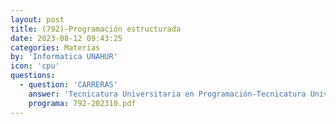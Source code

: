 ```yaml
---
layout: post
title: (792)-Programación estructurada
date: 2023-08-12 09:43:25
categories: Materias
by: 'Informatica UNAHUR'
icon: 'cpu'
questions:
  - question: 'CARRERAS'
    answer: 'Tecnicatura Universitaria en Programación-Tecnicatura Universitaria en Programación de Videojuegos-'
    programa: 792-202310.pdf
---
```


